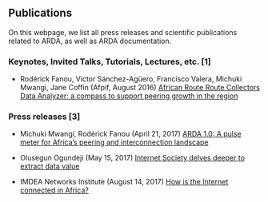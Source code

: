 ## Publications

On this webpage, we list all press releases and scientific publications related to ARDA, as well as ARDA documentation.

### Keynotes, Invited Talks, Tutorials, Lectures, etc. [1]

* Rodérick Fanou, Víctor Sánchez-Agüero, Francisco Valera, Michuki Mwangi, Jane Coffin (Afpif, August 2016)
  [African Route Route Collectors Data Analyzer: a compass to support peering growth in the region](https://livestream.com/internetsociety/AfPIF2016/videos/134666678)

### Press releases [3]

* Michuki Mwangi, Rodérick Fanou (April 21, 2017)
  [ARDA 1.0: A pulse meter for Africa’s peering and interconnection landscape](https://www.internetsociety.org/blog/2017/04/arda-1-0-a-pulse-meter-for-africas-peering-and-interconnection-landscape/)

* Olusegun Ogundeji (May 15, 2017)
  [Internet Society delves deeper to extract data value](http://www.itwebafrica.com/enterprise/505-africa/237849-internet-society-delves-deeper-to-extract-data-value)

* IMDEA Networks Institute (August 14, 2017)
  [How is the Internet connected in Africa?](https://www.networks.imdea.org/whats-new/news/2017/how-internet-connected-africa)

